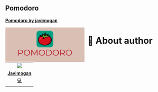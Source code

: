 

## Pomodoro

[**Pomodoro by javimogan**](https://pomodoro.javimogan.com)
<p align="center">
<img src="https://github.com/javimogan/pomodoro.javimogan.com/blob/main/public/images/banner.svg"
	alt="Thumbnail"
	width=250
	style="float: left; margin-right: 10px;" />
</p>

# 🌚 About author 
<!-- About Author -->
<table id="contributors">
	<tr id="info_avatar">
		<td id="javimogan" align="center">
			<a href="https://github.com/javimogan">
				<img src="https://avatars.githubusercontent.com/u/61110500?v=4" width="100px"/>
			</a>
		</td>
	</tr>
	<tr id="info_name">
		<td id="javimogan" align="center">
			<a href="https://github.com/javimogan">
				<strong>Javimogan</strong>
			</a>
		</td>
	</tr>
	<tr id="info_commit">
		<td id="javimogan" align="center">
			<a href="/commits?author=javimogan" title="Developer">
				<span id="role">💻</span>
			</a>
		</td>
	</tr>
</table>
<!-- end About Author -->

